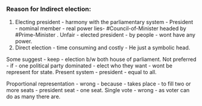 ### Reason for Indirect election:

1.  Electing president - harmony with the parliamentary system - President - nominal member - real power lies- #Council-of-Minister headed by #Prime-Minister . Unfair - elected president - by people - wont have any power.
2. Direct election - time consuming and costly - He just a symbolic head.

Some suggest - keep - election b/w both house of parliament. Not preferred - if - one political party dominated - elect who they want - wont be represent for state. Present system - president - equal to all.

Proportional representation - wrong - because - takes place - to fill two or more seats - president seat - one seat. Single vote - wrong - as voter can do as many there are.